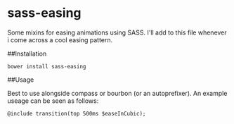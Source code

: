 sass-easing
===========

Some mixins for easing animations using SASS. 
I'll add to this file whenever i come across a cool easing pattern.

##Installation

`bower install sass-easing`

##Usage

Best to use alongside compass or bourbon (or an autoprefixer). An example useage can be seen as follows:

`@include transition(top 500ms $easeInCubic);`